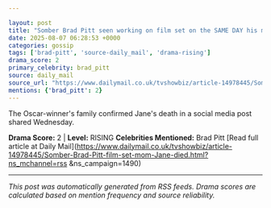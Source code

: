 ```yaml
---

layout: post
title: "Somber Brad Pitt seen working on film set on the SAME DAY his mother Jane Etta died at age 84""
date: 2025-08-07 06:28:53 +0000
categories: gossip
tags: ['brad-pitt', 'source-daily_mail', 'drama-rising']
drama_score: 2
primary_celebrity: brad_pitt
source: daily_mail
source_url: "https://www.dailymail.co.uk/tvshowbiz/article-14978445/Somber-Brad-Pitt-film-set-mom-Jane-died.html?ns_mchannel=rss&1490&campaign=1490""
mentions: {'brad_pitt': 2}
---
```


The Oscar-winner's family confirmed Jane's death in a social media post shared Wednesday.

**Drama Score:** 2 | **Level:** RISING **Celebrities Mentioned:** Brad Pitt [Read full article at Daily Mail](https://www.dailymail.co.uk/tvshowbiz/article-14978445/Somber-Brad-Pitt-film-set-mom-Jane-died.html?ns_mchannel=rss &ns_campaign=1490)

---

*This post was automatically generated from RSS feeds. Drama scores are calculated based on mention frequency and source reliability.*